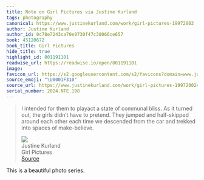 ```yaml
---
title: Note on Girl Pictures via Justine Kurland
tags: photography
canonical: https://www.justinekurland.com/work/girl-pictures-19972002
author: Justine Kurland
author_id: 0c78e7243ca70e9730f47c38066ce657
book: 45120672
book_title: Girl Pictures
hide_title: true
highlight_id: 801191101
readwise_url: https://readwise.io/open/801191101
image:
favicon_url: https://s2.googleusercontent.com/s2/favicons?domain=www.justinekurland.com
source_emoji: "\U0001F310"
source_url: https://www.justinekurland.com/work/girl-pictures-19972002#:~:text=I%20intended%20for,spaces%20of%20make-believe.
serial_number: 2024.NTE.198
---
```

> I intended for them to playact a state of communal bliss. As it turned out, the girls didn’t have to pretend. They jumped and half-skipped around each other each time we descended from the car and trekked into spaces of make-believe.
> <div class="quoteback-footer"><div class="quoteback-avatar"><img class="mini-favicon" src="https://s2.googleusercontent.com/s2/favicons?domain=www.justinekurland.com"></div><div class="quoteback-metadata"><div class="metadata-inner"><span style="display:none">FROM:</span><div aria-label="Justine Kurland" class="quoteback-author"> Justine Kurland</div><div aria-label="Girl Pictures" class="quoteback-title"> Girl Pictures</div></div></div><div class="quoteback-backlink"><a target="_blank" aria-label="go to the full text of this quotation" rel="noopener" href="https://www.justinekurland.com/work/girl-pictures-19972002#:~:text=I%20intended%20for,spaces%20of%20make-believe." class="quoteback-arrow"> Source</a></div></div>

This is a beautiful photo series.